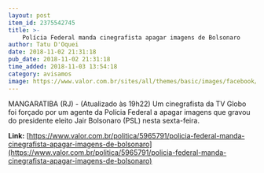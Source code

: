 ```yaml
---
layout: post
item_id: 2375542745
title: >-
    Polícia Federal manda cinegrafista apagar imagens de Bolsonaro
author: Tatu D'Oquei
date: 2018-11-02 21:31:18
pub_date: 2018-11-02 21:31:18
time_added: 2018-11-03 13:54:18
category: avisamos
image: https://www.valor.com.br/sites/all/themes/basic/images/facebook/valor-big.jpg
---
```


MANGARATIBA (RJ) - (Atualizado às 19h22) Um cinegrafista da TV Globo foi forçado por um agente da Polícia Federal a apagar imagens que gravou do presidente eleito Jair Bolsonaro (PSL) nesta sexta-feira.

**Link:** [https://www.valor.com.br/politica/5965791/policia-federal-manda-cinegrafista-apagar-imagens-de-bolsonaro](https://www.valor.com.br/politica/5965791/policia-federal-manda-cinegrafista-apagar-imagens-de-bolsonaro)

